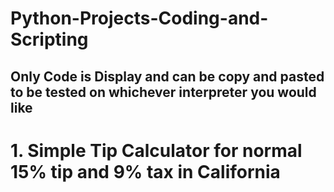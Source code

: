 # Python-Projects-Coding-and-Scripting
## Only Code is Display and can be copy and pasted to be tested on whichever interpreter you would like 
# 1. Simple Tip Calculator for normal 15% tip and 9% tax in California
